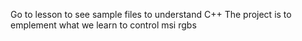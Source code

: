 Go to lesson to see sample files to understand C++
The project is to emplement what we learn to control msi rgbs
